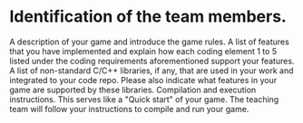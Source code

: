# Identification of the team members.
A description of your game and introduce the game rules.
A list of features that you have implemented and explain how each coding element
1 to 5 listed under the coding requirements aforementioned support your features.
A list of non-standard C/C++ libraries, if any, that are used in your work and integrated to your code repo. Please also indicate what features in your game are supported by
these libraries.
Compilation and execution instructions. This serves like a "Quick start" of your game.
The teaching team will follow your instructions to compile and run your game.
